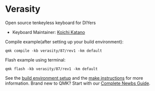 # Verasity

Open source tenkeyless keyboard for DIYers

* Keyboard Maintainer: [Koichi Katano](https://github.com/BornaV)

Compile example(after setting up your build environment):

    qmk compile -kb verasity/87/rev1 -km default 

Flash example using terminal:

    qmk flash -kb verasity/87/rev1 -km default

See the [build environment setup](https://docs.qmk.fm/#/getting_started_build_tools) and the [make instructions](https://docs.qmk.fm/#/getting_started_make_guide) for more information. Brand new to QMK? Start with our [Complete Newbs Guide](https://docs.qmk.fm/#/newbs).
